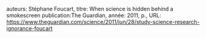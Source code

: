 auteurs: Stéphane Foucart, 
titre: When science is hidden behind a smokescreen
publication:The Guardian, 
année: 2011, 
p.,
URL: https://www.theguardian.com/science/2011/jun/28/study-science-research-ignorance-foucart

